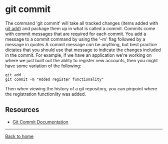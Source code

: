 # git commit
The command 'git commit' will take all tracked changes (items added with [git add](.Add.md)) and package them up in what is called a commit.
Commits come with commit messages that are required for each commit. You add a message to a commit command by using the '-m' flag followed by a message in quotes
A commit message _can_ be anything, but best practice dictates that you should use that message to indicate the changes included in the commit.
For example, if we have an application we're working on where we just built out the ablity to register new accounts, then you might have some variation of the following:
```
git add .
git commit -m "Added register functionality"
```

Then when viewing the history of a git repository, you can pinpoint where the registration functionlity was added.
## Resources
- [Git Commit Documentation](https://git-scm.com/docs/git-commit)
---
[Back to home](../README.md)